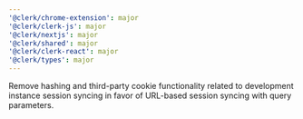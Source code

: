 ```yaml
---
'@clerk/chrome-extension': major
'@clerk/clerk-js': major
'@clerk/nextjs': major
'@clerk/shared': major
'@clerk/clerk-react': major
'@clerk/types': major
---
```


Remove hashing and third-party cookie functionality related to development instance session syncing in favor of URL-based session syncing with query parameters.
